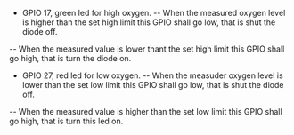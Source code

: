 
- GPIO 17, green led for high oxygen.
-- When the measured oxygen level is higher than the set high limit
   this GPIO shall go low, that is shut the diode off.

-- When the measured value is lower thant the set high limit
   this GPIO shall go high, that is turn the diode on.
- GPIO 27, red led for low oxygen.
-- When the measuder oxygen level is lower than the set low limit
   this GPIO shall go low, that is shut the diode off.
  
-- When the measured value is higher than the set low limit
   this GPIO shall go high, that is turn this led on.